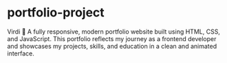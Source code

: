 # portfolio-project
Virdi 🚀 A fully responsive, modern portfolio website built using HTML, CSS, and JavaScript. This portfolio reflects my journey as a frontend developer and showcases my projects, skills, and education in a clean and animated interface.
